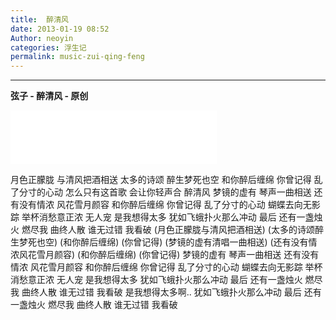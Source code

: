```yaml
---
title:  醉清风
date: 2013-01-19 08:52
Author: neoyin
categories: 浮生记
permalink: music-zui-qing-feng
---
```


---

**弦子 - 醉清风 - 原创**


<iframe frameborder="no" border="0" marginwidth="0" marginheight="0" width=330 height=86 src="//music.163.com/outchain/player?type=2&id=29535043&auto=1&height=66"></iframe>

<p>
月色正朦胧
与清风把酒相送
太多的诗颂
醉生梦死也空
和你醉后缠绵
你曾记得
乱了分寸的心动
怎么只有这首歌
会让你轻声合
醉清风
梦镜的虚有
琴声一曲相送
还有没有情浓
风花雪月颜容
和你醉后缠绵
你曾记得
乱了分寸的心动
蝴蝶去向无影踪
举杯消愁意正浓
无人宠
是我想得太多
犹如飞蛾扑火那么冲动
最后
还有一盏烛火
燃尽我
曲终人散
谁无过错
我看破
(月色正朦胧与清风把酒相送)
(太多的诗颂醉生梦死也空)
(和你醉后缠绵)
(你曾记得)
(梦镜的虚有清唱一曲相送)
(还有没有情浓风花雪月颜容)
(和你醉后缠绵)
(你曾记得)
梦镜的虚有
琴声一曲相送
还有没有情浓
风花雪月颜容
和你醉后缠绵
你曾记得
乱了分寸的心动
蝴蝶去向无影踪
举杯消愁意正浓
无人宠
是我想得太多
犹如飞蛾扑火那么冲动
最后
还有一盏烛火
燃尽我
曲终人散
谁无过错
我看破
是我想得太多啊..
犹如飞蛾扑火那么冲动
最后
还有一盏烛火
燃尽我
曲终人散
谁无过错
我看破
</p>